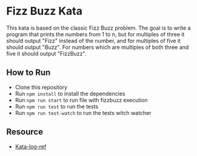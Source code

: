 # Fizz Buzz Kata

This kata is based on the classic Fizz Buzz problem. The goal is to write a program that prints the numbers from 1 to n, but for multiples of three it should output "Fizz" instead of the number, and for multiples of five it should output "Buzz". For numbers which are multiples of both three and five it should output "FizzBuzz".

## How to Run 
- Clone this repository
- Run `npm install` to install the dependencies
- Run `npm run start` to run file with fizzbuzz execution
- Run `npm run test` to run the tests
- Run `npm run test-watch` to run the tests witch watcher

## Resource
- [Kata-log-ref](https://kata-log.rocks/fizz-buzz-kata)

